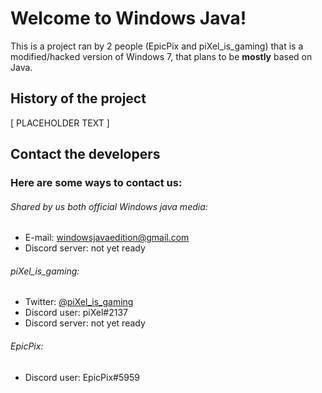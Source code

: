 Welcome to Windows Java!
======
This is a project ran by 2 people (EpicPix and piXel_is_gaming) that is a modified/hacked version of Windows 7, that plans to be **mostly** based on Java.
## History of the project
[ PLACEHOLDER TEXT ]
## Contact the developers
### Here are some ways to contact us:
###### Shared by us both official Windows java media:
- E-mail: windowsjavaedition@gmail.com
- Discord server: not yet ready
###### piXel_is_gaming:
- Twitter: [@piXel_is_gaming](https://twitter.com/piXel_is_gaming "piXel's Twitter")
- Discord user: piXel#2137
- Discord server: not yet ready
###### EpicPix:
- Discord user: EpicPix#5959
